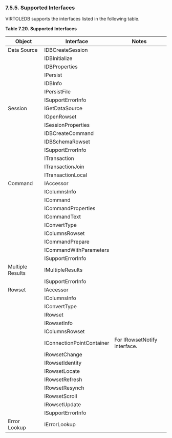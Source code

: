 <div>

<div>

<div>

<div>

### 7.5.5. Supported Interfaces

</div>

</div>

</div>

VIRTOLEDB supports the interfaces listed in the following table.

<div>

**Table 7.20. Supported Interfaces**

<div>

| Object           | Interface                 | Notes                        |
|------------------|---------------------------|------------------------------|
| Data Source      | IDBCreateSession          |                              |
|                  | IDBInitialize             |                              |
|                  | IDBProperties             |                              |
|                  | IPersist                  |                              |
|                  | IDBInfo                   |                              |
|                  | IPersistFile              |                              |
|                  | ISupportErrorInfo         |                              |
| Session          | IGetDataSource            |                              |
|                  | IOpenRowset               |                              |
|                  | ISessionProperties        |                              |
|                  | IDBCreateCommand          |                              |
|                  | IDBSchemaRowset           |                              |
|                  | ISupportErrorInfo         |                              |
|                  | ITransaction              |                              |
|                  | ITransactionJoin          |                              |
|                  | ITransactionLocal         |                              |
| Command          | IAccessor                 |                              |
|                  | IColumnsInfo              |                              |
|                  | ICommand                  |                              |
|                  | ICommandProperties        |                              |
|                  | ICommandText              |                              |
|                  | IConvertType              |                              |
|                  | IColumnsRowset            |                              |
|                  | ICommandPrepare           |                              |
|                  | ICommandWithParameters    |                              |
|                  | ISupportErrorInfo         |                              |
| Multiple Results | IMultipleResults          |                              |
|                  | ISupportErrorInfo         |                              |
| Rowset           | IAccessor                 |                              |
|                  | IColumnsInfo              |                              |
|                  | IConvertType              |                              |
|                  | IRowset                   |                              |
|                  | IRowsetInfo               |                              |
|                  | IColumnsRowset            |                              |
|                  | IConnectionPointContainer | For IRowsetNotify interface. |
|                  | IRowsetChange             |                              |
|                  | IRowsetIdentity           |                              |
|                  | IRowsetLocate             |                              |
|                  | IRowsetRefresh            |                              |
|                  | IRowsetResynch            |                              |
|                  | IRowsetScroll             |                              |
|                  | IRowsetUpdate             |                              |
|                  | ISupportErrorInfo         |                              |
| Error Lookup     | IErrorLookup              |                              |

</div>

</div>

  

</div>
